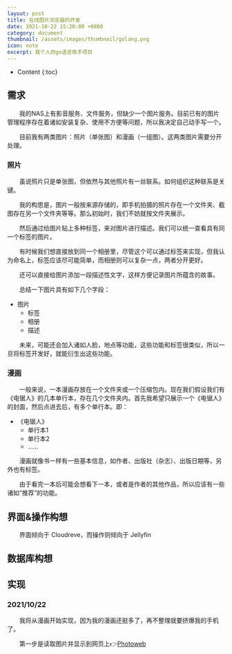 ```yaml
---
layout: post
title: 在线图片浏览器的开发
date: 2021-10-22 15:20:00 +0800
category: document
thumbnail: /assets/images/thumbnail/golang.png
icon: note
excerpt: 我个人的go语言练手项目
---
```


* Content
{:toc}

## 需求

&emsp;&emsp;我的NAS上有影音服务、文件服务，但缺少一个图片服务。目前已有的图片管理程序存在着诸如安装复杂、使用不方便等问题，所以我决定自己动手写一个。

&emsp;&emsp;目前我有两类图片：照片（单张图）和漫画（一组图）。这两类图片需要分开处理。

### 照片

&emsp;&emsp;虽说照片只是单张图，但依然与其他照片有一丝联系。如何组织这种联系是关键。

&emsp;&emsp;我的构思是，图片一般按来源存储的，即手机拍摄的照片存在一个文件夹、截图存在另一个文件夹等等。那么初始时，我们不妨就按文件夹展示。

&emsp;&emsp;然后通过给图片贴上多种标签，来对图片进行描述。我们可以统一查看具有同一个标签的图片。

&emsp;&emsp;有时候我们想直接放到同一个相册里，尽管这个可以通过标签来实现，但我认为命名上，标签应该尽可能简单，而相册则可以复杂一点，两者分开更好。

&emsp;&emsp;还可以直接给图片添加一段描述性文字，这样方便记录图片所蕴含的故事。

&emsp;&emsp;总结一下图片具有如下几个字段：

- 图片
  - 标签
  - 相册
  - 描述

&emsp;&emsp;未来，可能还会加入诸如人脸，地点等功能，这些功能和标签很类似，所以一旦将标签开发好，就能衍生出这些功能。

### 漫画

&emsp;&emsp;一般来说，一本漫画存放在一个文件夹或一个压缩包内。现在我们假设我们有《电锯人》的几本单行本，存在几个文件夹内。首先我希望只展示一个《电锯人》的封面，然后点进去后，有多个单行本。即：

- 《电锯人》
  - 单行本1
  - 单行本2
  - ……

&emsp;&emsp;漫画就像书一样有一些基本信息，如作者、出版社（杂志）、出版日期等，另外也有标签。

&emsp;&emsp;由于看完一本后可能会想看下一本，或者是作者的其他作品，所以应该有一些诸如“推荐”的功能。

## 界面&操作构想

&emsp;&emsp;界面倾向于 Cloudreve，而操作则倾向于 Jellyfin

## 数据库构想



## 实现

### 2021/10/22

&emsp;&emsp;我将从漫画开始实现，因为我的漫画还挺多了，再不整理就要挤爆我的手机了。

&emsp;&emsp;第一步是读取图片并显示到网页上👉[Photoweb](https://github.com/ToddZZF/Go-Note/tree/main/Projects/photoweb)

